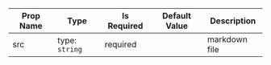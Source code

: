 Prop Name        | Type           | Is Required  | Default Value  | Description
 -|-|-|-|-
 src | type: `string`  | required |  | markdown file
